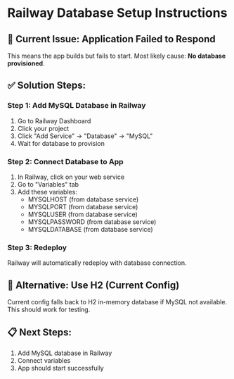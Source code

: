 # Railway Database Setup Instructions

## 🚨 Current Issue: Application Failed to Respond

This means the app builds but fails to start. Most likely cause: **No database provisioned**.

## ✅ Solution Steps:

### Step 1: Add MySQL Database in Railway
1. Go to Railway Dashboard
2. Click your project
3. Click "Add Service" → "Database" → "MySQL"
4. Wait for database to provision

### Step 2: Connect Database to App
1. In Railway, click on your web service
2. Go to "Variables" tab
3. Add these variables:
   - MYSQLHOST (from database service)
   - MYSQLPORT (from database service) 
   - MYSQLUSER (from database service)
   - MYSQLPASSWORD (from database service)
   - MYSQLDATABASE (from database service)

### Step 3: Redeploy
Railway will automatically redeploy with database connection.

## 🔧 Alternative: Use H2 (Current Config)
Current config falls back to H2 in-memory database if MySQL not available.
This should work for testing.

## 📋 Next Steps:
1. Add MySQL database in Railway
2. Connect variables
3. App should start successfully